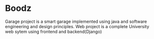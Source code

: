 # Boodz
Garage project is a smart garage implemented using java and software engineering and design principles.
Web project is a complete University web sytem using frontend and backend(Django)
